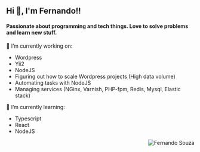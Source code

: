 <h2> Hi 👋, I'm Fernando!!</h2>
<h4>Passionate about programming and tech things. Love to solve problems and learn new stuff.</h4>

 <p>🔭 I’m currently working on:</p>
<ul>
  <li>Wordpress</li>
  <li>Yii2</li>
  <li>NodeJS</li>
  <li>Figuring out how to scale Wordpress projects (High data volume)</li>
  <li>Automating tasks with NodeJS</li>  
  <li>Managing services (NGinx, Varnish, PHP-fpm, Redis, Mysql, Elastic stack)</li>
</ul>

<p>🌱 I’m currently learning:</p>
<ul>
  <li>Typescript</li>
  <li>React</li>
  <li>NodeJS</li>
</ul>
<img align=right src="https://fernandovbs.dev/images/profile.jpg" alt="Fernando Souza">
